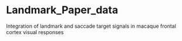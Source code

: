 # Landmark_Paper_data
Integration of landmark and saccade target signals in macaque frontal cortex visual responses
